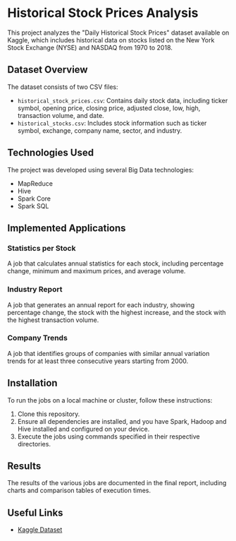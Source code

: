 # Historical Stock Prices Analysis

This project analyzes the "Daily Historical Stock Prices" dataset available on Kaggle, which includes historical data on stocks listed on the New York Stock Exchange (NYSE) and NASDAQ from 1970 to 2018.

## Dataset Overview

The dataset consists of two CSV files:
- `historical_stock_prices.csv`: Contains daily stock data, including ticker symbol, opening price, closing price, adjusted close, low, high, transaction volume, and date.
- `historical_stocks.csv`: Includes stock information such as ticker symbol, exchange, company name, sector, and industry.

## Technologies Used

The project was developed using several Big Data technologies:
- MapReduce
- Hive
- Spark Core
- Spark SQL

## Implemented Applications

### Statistics per Stock
A job that calculates annual statistics for each stock, including percentage change, minimum and maximum prices, and average volume.

### Industry Report
A job that generates an annual report for each industry, showing percentage change, the stock with the highest increase, and the stock with the highest transaction volume.

### Company Trends
A job that identifies groups of companies with similar annual variation trends for at least three consecutive years starting from 2000.

## Installation

To run the jobs on a local machine or cluster, follow these instructions:
1. Clone this repository.
2. Ensure all dependencies are installed, and you have Spark, Hadoop and Hive installed and configured on your device.
3. Execute the jobs using commands specified in their respective directories.

## Results

The results of the various jobs are documented in the final report, including charts and comparison tables of execution times.

## Useful Links

- [Kaggle Dataset](https://www.kaggle.com/datasets/ehallmar/daily-historical-stock-prices-1970-2018)
